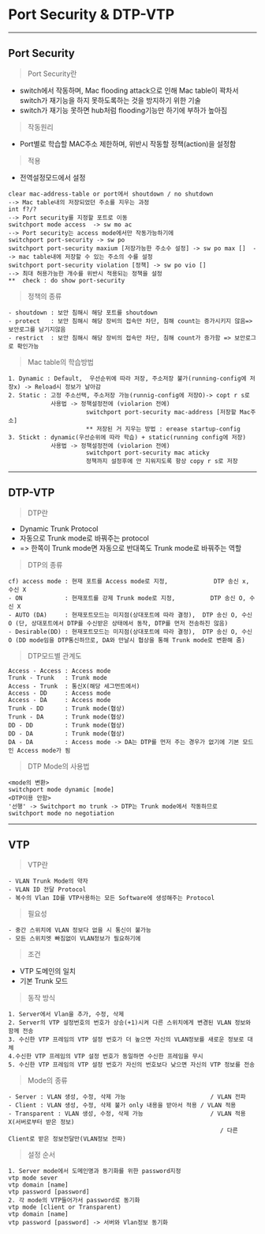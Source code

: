 # Port Security & DTP-VTP
---
Port Security
---
> Port Security란<br>
- switch에서 작동하며, Mac flooding attack으로 인해 Mac table이 꽉차서 switch가 재기능을 하지 못하도록하는 것을 방지하기 위한 기술
- switch가 재기능 못하면 hub처럼 flooding기능만 하기에 부하가 높아짐
> 작동원리<br>
- Port별로 학습할 MAC주소 제한하며, 위반시 작동할 정책(action)을 설정함
> 적용<br>
- 전역설정모드에서 설정
```
clear mac-address-table or port에서 shoutdown / no shutdown             --> Mac table내의 저장되었던 주소를 지우는 과정
int f?/?                                                                --> Port security를 지정할 포트로 이동
switchport mode access  -> sw mo ac                                     --> Port security는 access mode에서만 작동가능하기에
switchport port-security -> sw po
switchport port-security maxium [저장가능한 주소수 설정] -> sw po max []  --> mac table내에 저장할 수 있는 주소의 수를 설정
switchport port-security violation [정책] -> sw po vio []                --> 최대 허용가능한 개수를 위반시 적용되는 정책을 설정
**  check : do show port-security
```
> 정책의 종류<br>
```
- shoutdown : 보안 침해시 해당 포트를 shoutdown
- protect   : 보안 침해시 해당 장비의 접속만 차단, 침해 count는 증가시키지 않음=> 보안로그를 남기지않음
- restrict  : 보안 침해시 해당 장비의 접속만 차단, 침해 count가 증가함 => 보안로그로 확인가능
```
> Mac table의 학습방법<br>
```
1. Dynamic : Default,  우선순위에 따라 저장, 주소저장 불가(running-config에 저장x) -> Reload시 정보가 날아감
2. Static : 고정 주소선택, 주소저장 가능(runnig-config에 저장O)-> copt r s로
            사용법 -> 정책설정전에 (violarion 전에)
                      switchport port-security mac-address [저장할 Mac주소]
                      ** 저장된 거 지우는 방법 : erease startup-config 
3. Stickt : dynamic(우선순위에 따라 학습) + static(running config에 저장)
            사용법 -> 정책설정전에 (violarion 전에)
                      switchport port-security mac aticky
                      정책까지 설정후에 안 지워지도록 항상 copy r s로 저장
```
---
DTP-VTP
---
> DTP란<br>
- Dynamic Trunk Protocol
- 자동으로 Trunk mode로 바꿔주는 protocol
- => 한쪽이 Trunk mode면 자동으로 반대쪽도 Trunk mode로 바꿔주는 역할
> DTP의 종류<br>
```
cf) access mode : 현재 포트를 Access mode로 지정,             DTP 송신 x, 수신 X
- ON            : 현재포트를 강제 Trunk mode로 지정,          DTP 송신 O, 수신 X
- AUTO (DA)     : 현재포트모드는 미지점(상대포트에 따라 결정),  DTP 송신 O, 수신 O (단, 상대포트에서 DTP를 수신받은 상태에서 동작, DTP를 먼저 전송하진 않음)
- Desirable(DD) : 현재포트모드는 미지점(상대포트에 따라 결정),  DTP 송신 O, 수신 O (DD mode임을 DTP통신하므로, DA와 만날시 협상을 통해 Trunk mode로 변환해 줌)
```
> DTP모드별 관계도<br>
```
Access - Access : Access mode
Trunk - Trunk   : Trunk mode
Access - Trunk  : 통신X(해당 세그먼트에서)
Access - DD     : Access mode
Access - DA     : Access mode
Trunk - DD      : Trunk mode(협상)
Trunk - DA      : Trunk mode(협상)
DD - DD         : Trunk mode(협상)
DD - DA         : Trunk mode(협상)
DA - DA         : Access mode -> DA는 DTP를 먼저 주는 경우가 없기에 기본 모드인 Access mode가 됨
```
> DTP Mode의 사용법<br>
```
<mode의 변환>
switchport mode dynamic [mode]
<DTP이용 안함>
'선행' -> Switchport mo trunk -> DTP는 Trunk mode에서 작동하므로
switchport mode no negotiation
```
---
VTP
---
> VTP란<br>
```
- VLAN Trunk Mode의 약자
- VLAN ID 전달 Protocol
- 복수의 Vlan ID를 VTP사용하는 모든 Software에 생성해주는 Protocol
```
> 필요성<br>
```
- 중간 스위치에 VLAN 정보다 없을 시 통신이 불가능
- 모든 스위치엣 빠짐없이 VLAN정보가 필요하기에
```
> 조건<br>
- VTP 도메인의 일치
- 기본 Trunk 모드
> 동작 방식<br>
```
1. Server에서 Vlan을 추가, 수정, 삭제
2. Server의 VTP 설정번호의 번호가 상승(+1)시켜 다른 스위치에게 변경된 VLAN 정보와 함께 전송
3. 수신한 VTP 프레임의 VTP 설정 번호가 더 높으면 자신의 VLAN정보를 새로운 정보로 대체
4.수신한 VTP 프레임의 VTP 설정 번호가 동일하면 수신한 프레임을 무시
5. 수신한 VTP 프레임의 VTP 설정 번호가 자신의 번호보다 낮으면 자신의 VTP 정보를 전송
```
> Mode의 종류<br>
```
- Server : VLAN 생성, 수정, 삭제 가능                        / VLAN 전파
- Client : VLAN 생성, 수정, 삭제 불가 only 내용을 받아서 적용 / VLAN 적용
- Transparent : VLAN 생성, 수정, 삭제 가능                   / VLAN 적용X(서버로부터 받은 정보)
                                                            / 다른 Client로 받은 정보전달만(VLAN정보 전파)
```
> 설정 순서<br>
```
1. Server mode에서 도메인명과 동기화를 위한 password지정
vtp mode sever
vtp domain [name]
vtp password [password]
2. 각 mode의 VTP들어가서 password로 동기화
vtp mode [client or Transparent)
vtp domain [name]
vtp password [password] -> 서버와 Vlan정보 동기화
```
























